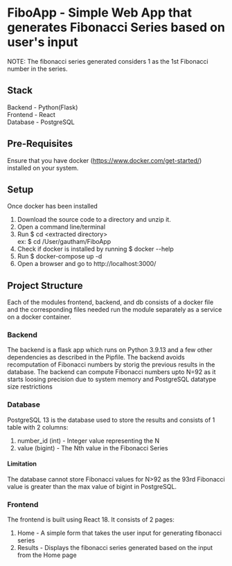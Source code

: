 # FiboApp - Simple Web App that generates Fibonacci Series based on user's input
NOTE: The fibonacci series generated considers 1 as the 1st Fibonacci number in the series.

## Stack
Backend - Python(Flask) <br/>
Frontend - React <br/>
Database - PostgreSQL <br/>

## Pre-Requisites
Ensure that you have docker (https://www.docker.com/get-started/) installed on your system.

## Setup
Once docker has been installed
1. Download the source code to a directory and unzip it.
2. Open a command line/terminal
3. Run \$ cd \<extracted directory> <br/>
ex: \$ cd /User/gautham/FiboApp
4. Check if docker is installed by running \$ docker --help
5. Run \$ docker-compose up -d
6. Open a browser and go to http://localhost:3000/


## Project Structure
Each of the modules frontend, backend, and db consists of a docker file and the corresponding files needed run the module separately as a service on a docker container.

### Backend
The backend is a flask app which runs on Python 3.9.13 and a few other dependencies as described in the Pipfile. The backend avoids recomputation of Fibonacci numbers by storig the previous results in the database. The backend can compute Fibonacci numbers upto N=92 as it starts loosing precision due to system memory and PostgreSQL datatype size restrictions<br/>

### Database
PostgreSQL 13 is the database used to store the results and consists of 1 table with 2 columns:
1. number_id (int) - Integer value representing the N
2. value (bigint) - The Nth value in the Fibonacci Series

#### Limitation
The database cannot store Fibonacci values for N>92 as the 93rd Fibonacci value is greater than the max value of bigint in PostgreSQL.


### Frontend
The frontend is built using React 18. It consists of 2 pages:
1. Home - A simple form that takes the user input for generating fibonacci series
2. Results - Displays the fibonacci series generated based on the input from the Home page

